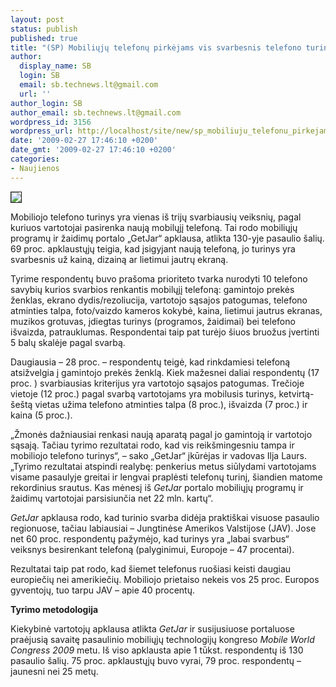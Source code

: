 ```yaml
---
layout: post
status: publish
published: true
title: "(SP) Mobiliųjų telefonų pirkėjams vis svarbesnis telefono turinys"
author:
  display_name: SB
  login: SB
  email: sb.technews.lt@gmail.com
  url: ''
author_login: SB
author_email: sb.technews.lt@gmail.com
wordpress_id: 3156
wordpress_url: http://localhost/site/new/sp_mobiliuju_telefonu_pirkejams_vis_svarbesnis_telefono_turinys_/
date: '2009-02-27 17:46:10 +0200'
date_gmt: '2009-02-27 17:46:10 +0200'
categories:
- Naujienos
---
```

<div class="imgright"><img src="http://tbn1.google.com/images?q=tbn:qLZF2cIOsqScxM:http://www.mobilephoneshopuk.net/blog/wp-content/uploads/2009/01/htc-touch-diamond.jpg" border="1" /></div>
<p>Mobiliojo telefono turinys yra vienas iš trijų svarbiausių veiksnių, pagal kuriuos vartotojai pasirenka naują mobilųjį telefoną. Tai rodo mobiliųjų programų ir žaidimų portalo „GetJar“ apklausa, atlikta 130-yje pasaulio šalių. 69 proc. apklaustųjų teigia, kad įsigyjant naują telefoną, jo turinys yra svarbesnis už kainą, dizainą ar lietimui jautrų ekraną.  </p>
<p>Tyrime respondentų buvo prašoma prioriteto tvarka nurodyti 10 telefono savybių kurios svarbios renkantis mobilųjį telefoną: gamintojo prekės ženklas, ekrano dydis/rezoliucija, vartotojo sąsajos patogumas, telefono atminties talpa, foto/vaizdo kameros kokybė, kaina, lietimui jautrus ekranas, muzikos grotuvas, įdiegtas turinys (programos, žaidimai) bei telefono išvaizda, patrauklumas. Respondentai taip pat turėjo šiuos bruožus įvertinti 5 balų skalėje pagal svarbą.  </p>
<p>Daugiausia – 28 proc. – respondentų teigė, kad rinkdamiesi telefoną atsižvelgia į gamintojo prekės ženklą. Kiek mažesnei daliai respondentų (17 proc. ) svarbiausias kriterijus yra vartotojo sąsajos patogumas. Trečioje vietoje (12 proc.) pagal svarbą vartotojams yra mobilusis turinys, ketvirtą-šeštą vietas užima telefono atminties talpa (8 proc.), išvaizda (7 proc.) ir kaina (5 proc.). </p>
<p>„Žmonės dažniausiai renkasi naują aparatą pagal jo gamintoją ir vartotojo sąsają. Tačiau tyrimo rezultatai rodo, kad vis reikšmingesniu tampa ir mobiliojo telefono turinys“, – sako „GetJar“ įkūrėjas ir vadovas Ilja Laurs. „Tyrimo rezultatai atspindi realybę: penkerius metus siūlydami vartotojams visame pasaulyje greitai ir lengvai praplėsti telefonų turinį, šiandien matome rekordinius srautus. Kas mėnesį iš <i>GetJar</i> portalo mobiliųjų programų ir žaidimų vartotojai parsisiunčia net 22 mln. kartų“. </p>
<p><i>GetJar</i> apklausa rodo, kad turinio svarba didėja praktiškai visuose pasaulio regionuose, tačiau labiausiai – Jungtinėse Amerikos Valstijose (JAV). Jose net 60 proc. respondentų pažymėjo, kad turinys yra „labai svarbus“ veiksnys besirenkant telefoną (palyginimui, Europoje – 47 procentai).  </p>
<p>Rezultatai taip pat rodo, kad šiemet telefonus ruošiasi keisti daugiau europiečių nei amerikiečių. Mobiliojo prietaiso nekeis vos 25 proc. Europos gyventojų, tuo tarpu JAV – apie 40 procentų.  </p>
<p><b>Tyrimo metodologija</b></p>
<p>Kiekybinė vartotojų apklausa atlikta <i>GetJar</i> ir susijusiuose portaluose praėjusią savaitę pasaulinio mobiliųjų technologijų kongreso <i>Mobile World Congress 2009</i> metu. Iš viso apklausta apie 1 tūkst. respondentų iš 130 pasaulio šalių. 75 proc. apklaustųjų buvo vyrai, 79 proc. respondentų – jaunesni nei 25 metų.  </p>
